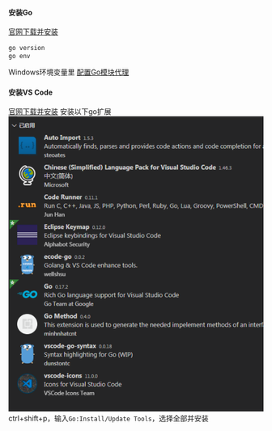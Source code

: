 #### 安装Go
[官网下载并安装](https://golang.org/dl/)
```
go version
go env
```
Windows环境变量里 [配置Go模块代理](https://goproxy.cn/)

#### 安装VS Code
[官网下载并安装]([https://code.visualstudio.com/](https://code.visualstudio.com/))
安装以下go扩展
![](../images/微信图片_20201013153210.png)
ctrl+shift+p，输入`Go:Install/Update Tools`，选择全部并安装